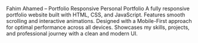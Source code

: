Fahim Ahamed – Portfolio
Responsive Personal Portfolio
A fully responsive portfolio website built with HTML, CSS, and JavaScript.
Features smooth scrolling and interactive animations.
Designed with a Mobile-First approach for optimal performance across all devices.
Showcases my skills, projects, and professional journey with a clean and modern UI.

